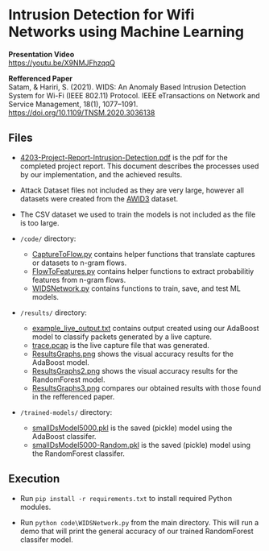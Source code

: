 # Intrusion Detection for Wifi Networks using Machine Learning

**Presentation Video**\
https://youtu.be/X9NMJFhzqqQ

**Refferenced Paper**\
Satam, & Hariri, S. (2021). WIDS: An Anomaly Based Intrusion Detection System for Wi-Fi (IEEE 802.11) Protocol. IEEE eTransactions on Network and Service Management, 18(1), 1077–1091. https://doi.org/10.1109/TNSM.2020.3036138

## Files

-  [4203-Project-Report-Intrusion-Detection.pdf](https://github.com/JakeJazokas/ML-Intrusion-Detection/blob/main/4203-Project-Report-Intrusion-Detection.pdf) is the pdf for the completed project report. This document describes the processes used by our implementation, and the achieved results.

- Attack Dataset files not included as they are very large, however all datasets were created from the [AWID3](https://icsdweb.aegean.gr/awid/awid3) dataset.

- The CSV dataset we used to train the models is not included as the file is too large.

- `/code/` directory:
	- [CaptureToFlow.py](https://github.com/JakeJazokas/ML-Intrusion-Detection/blob/main/code/CaptureToFlow.py) contains helper functions that translate captures or datasets to n-gram flows.
	- [FlowToFeatures.py](https://github.com/JakeJazokas/ML-Intrusion-Detection/blob/main/code/FlowToFeatures.py) contains helper functions to extract probabilitiy features from n-gram flows.
	- [WIDSNetwork.py](https://github.com/JakeJazokas/ML-Intrusion-Detection/blob/main/code/WIDSNetwork.py) contains functions to train, save, and test ML models.

- `/results/` directory:
	- [example_live_output.txt](https://github.com/JakeJazokas/ML-Intrusion-Detection/blob/main/results/example_live_output.txt) contains output created using our AdaBoost model to classify packets generated by a live capture.
	- [trace.pcap](https://github.com/JakeJazokas/ML-Intrusion-Detection/blob/main/results/trace.pcap) is the live capture file that was generated.
	- [ResultsGraphs.png](https://github.com/JakeJazokas/ML-Intrusion-Detection/blob/main/results/ResultsGraphs.png) shows the visual accuracy results for the AdaBoost model.
	- [ResultsGraphs2.png](https://github.com/JakeJazokas/ML-Intrusion-Detection/blob/main/results/ResultsGraphs2.png) shows the visual accuracy results for the RandomForest model.
	- [ResultsGraphs3.png](https://github.com/JakeJazokas/ML-Intrusion-Detection/blob/main/results/ResultsGraphs3.png) compares our obtained results with those found in the refferenced paper.

- `/trained-models/` directory:
	- [smallDsModel5000.pkl](https://github.com/JakeJazokas/ML-Intrusion-Detection/blob/main/trained-models/smallDsModel5000.pkl) is the saved (pickle) model using the AdaBoost classifer.
	- [smallDsModel5000-Random.pkl](https://github.com/JakeJazokas/ML-Intrusion-Detection/blob/main/trained-models/smallDsModel5000-Random.pkl) is the saved (pickle) model using the RandomForest classifer.

## Execution

- Run `pip install -r requirements.txt` to install required Python modules.

- Run `python code\WIDSNetwork.py` from the main directory. This will run a demo that will print the general accuracy of our trained RandomForest classifer model.
